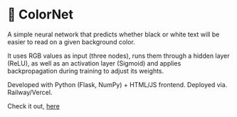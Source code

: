 # 🎨 ColorNet

A simple neural network that predicts whether black or white text will be easier to read on a given background color.  

It uses RGB values as input (three nodes), runs them through a hidden layer (ReLU), as well as an activation layer (Sigmoid) and applies backpropagation during training to adjust its weights.

Developed with Python (Flask, NumPy) + HTML/JS frontend. Deployed via. Railway/Vercel.

Check it out, [here](https://color-net.vercel.app/)